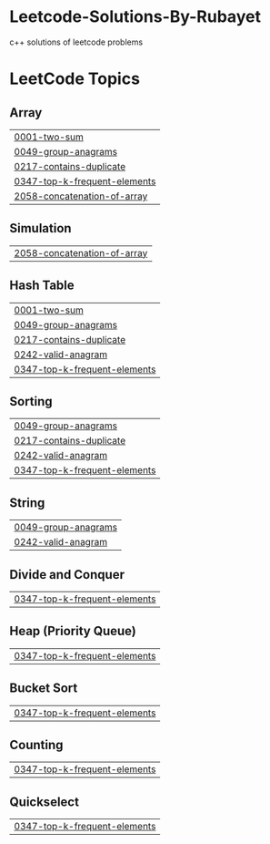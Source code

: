# Leetcode-Solutions-By-Rubayet
c++ solutions of leetcode problems

<!---LeetCode Topics Start-->
# LeetCode Topics
## Array
|  |
| ------- |
| [0001-two-sum](https://github.com/iamrubayet/Leetcode-Solutions-By-Rubayet/tree/master/0001-two-sum) |
| [0049-group-anagrams](https://github.com/iamrubayet/Leetcode-Solutions-By-Rubayet/tree/master/0049-group-anagrams) |
| [0217-contains-duplicate](https://github.com/iamrubayet/Leetcode-Solutions-By-Rubayet/tree/master/0217-contains-duplicate) |
| [0347-top-k-frequent-elements](https://github.com/iamrubayet/Leetcode-Solutions-By-Rubayet/tree/master/0347-top-k-frequent-elements) |
| [2058-concatenation-of-array](https://github.com/iamrubayet/Leetcode-Solutions-By-Rubayet/tree/master/2058-concatenation-of-array) |
## Simulation
|  |
| ------- |
| [2058-concatenation-of-array](https://github.com/iamrubayet/Leetcode-Solutions-By-Rubayet/tree/master/2058-concatenation-of-array) |
## Hash Table
|  |
| ------- |
| [0001-two-sum](https://github.com/iamrubayet/Leetcode-Solutions-By-Rubayet/tree/master/0001-two-sum) |
| [0049-group-anagrams](https://github.com/iamrubayet/Leetcode-Solutions-By-Rubayet/tree/master/0049-group-anagrams) |
| [0217-contains-duplicate](https://github.com/iamrubayet/Leetcode-Solutions-By-Rubayet/tree/master/0217-contains-duplicate) |
| [0242-valid-anagram](https://github.com/iamrubayet/Leetcode-Solutions-By-Rubayet/tree/master/0242-valid-anagram) |
| [0347-top-k-frequent-elements](https://github.com/iamrubayet/Leetcode-Solutions-By-Rubayet/tree/master/0347-top-k-frequent-elements) |
## Sorting
|  |
| ------- |
| [0049-group-anagrams](https://github.com/iamrubayet/Leetcode-Solutions-By-Rubayet/tree/master/0049-group-anagrams) |
| [0217-contains-duplicate](https://github.com/iamrubayet/Leetcode-Solutions-By-Rubayet/tree/master/0217-contains-duplicate) |
| [0242-valid-anagram](https://github.com/iamrubayet/Leetcode-Solutions-By-Rubayet/tree/master/0242-valid-anagram) |
| [0347-top-k-frequent-elements](https://github.com/iamrubayet/Leetcode-Solutions-By-Rubayet/tree/master/0347-top-k-frequent-elements) |
## String
|  |
| ------- |
| [0049-group-anagrams](https://github.com/iamrubayet/Leetcode-Solutions-By-Rubayet/tree/master/0049-group-anagrams) |
| [0242-valid-anagram](https://github.com/iamrubayet/Leetcode-Solutions-By-Rubayet/tree/master/0242-valid-anagram) |
## Divide and Conquer
|  |
| ------- |
| [0347-top-k-frequent-elements](https://github.com/iamrubayet/Leetcode-Solutions-By-Rubayet/tree/master/0347-top-k-frequent-elements) |
## Heap (Priority Queue)
|  |
| ------- |
| [0347-top-k-frequent-elements](https://github.com/iamrubayet/Leetcode-Solutions-By-Rubayet/tree/master/0347-top-k-frequent-elements) |
## Bucket Sort
|  |
| ------- |
| [0347-top-k-frequent-elements](https://github.com/iamrubayet/Leetcode-Solutions-By-Rubayet/tree/master/0347-top-k-frequent-elements) |
## Counting
|  |
| ------- |
| [0347-top-k-frequent-elements](https://github.com/iamrubayet/Leetcode-Solutions-By-Rubayet/tree/master/0347-top-k-frequent-elements) |
## Quickselect
|  |
| ------- |
| [0347-top-k-frequent-elements](https://github.com/iamrubayet/Leetcode-Solutions-By-Rubayet/tree/master/0347-top-k-frequent-elements) |
<!---LeetCode Topics End-->